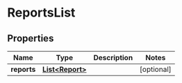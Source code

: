 

# ReportsList

## Properties

Name | Type | Description | Notes
------------ | ------------- | ------------- | -------------
**reports** | [**List&lt;Report&gt;**](Report.md) |  |  [optional]



